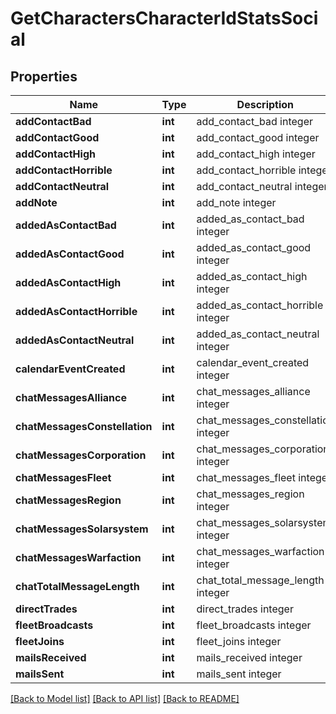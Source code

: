 # GetCharactersCharacterIdStatsSocial

## Properties
Name | Type | Description | Notes
------------ | ------------- | ------------- | -------------
**addContactBad** | **int** | add_contact_bad integer | [optional] 
**addContactGood** | **int** | add_contact_good integer | [optional] 
**addContactHigh** | **int** | add_contact_high integer | [optional] 
**addContactHorrible** | **int** | add_contact_horrible integer | [optional] 
**addContactNeutral** | **int** | add_contact_neutral integer | [optional] 
**addNote** | **int** | add_note integer | [optional] 
**addedAsContactBad** | **int** | added_as_contact_bad integer | [optional] 
**addedAsContactGood** | **int** | added_as_contact_good integer | [optional] 
**addedAsContactHigh** | **int** | added_as_contact_high integer | [optional] 
**addedAsContactHorrible** | **int** | added_as_contact_horrible integer | [optional] 
**addedAsContactNeutral** | **int** | added_as_contact_neutral integer | [optional] 
**calendarEventCreated** | **int** | calendar_event_created integer | [optional] 
**chatMessagesAlliance** | **int** | chat_messages_alliance integer | [optional] 
**chatMessagesConstellation** | **int** | chat_messages_constellation integer | [optional] 
**chatMessagesCorporation** | **int** | chat_messages_corporation integer | [optional] 
**chatMessagesFleet** | **int** | chat_messages_fleet integer | [optional] 
**chatMessagesRegion** | **int** | chat_messages_region integer | [optional] 
**chatMessagesSolarsystem** | **int** | chat_messages_solarsystem integer | [optional] 
**chatMessagesWarfaction** | **int** | chat_messages_warfaction integer | [optional] 
**chatTotalMessageLength** | **int** | chat_total_message_length integer | [optional] 
**directTrades** | **int** | direct_trades integer | [optional] 
**fleetBroadcasts** | **int** | fleet_broadcasts integer | [optional] 
**fleetJoins** | **int** | fleet_joins integer | [optional] 
**mailsReceived** | **int** | mails_received integer | [optional] 
**mailsSent** | **int** | mails_sent integer | [optional] 

[[Back to Model list]](../README.md#documentation-for-models) [[Back to API list]](../README.md#documentation-for-api-endpoints) [[Back to README]](../README.md)


